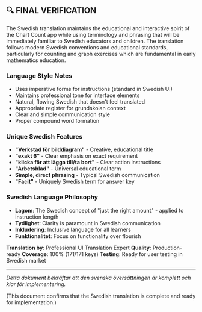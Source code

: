 
## 🔍 FINAL VERIFICATION

The Swedish translation maintains the educational and interactive spirit of the Chart Count app while using terminology and phrasing that will be immediately familiar to Swedish educators and children. The translation follows modern Swedish conventions and educational standards, particularly for counting and graph exercises which are fundamental in early mathematics education.

### Language Style Notes
- Uses imperative forms for instructions (standard in Swedish UI)
- Maintains professional tone for interface elements
- Natural, flowing Swedish that doesn't feel translated
- Appropriate register for grundskolan context
- Clear and simple communication style
- Proper compound word formation

### Unique Swedish Features
- **"Verkstad för bilddiagram"** - Creative, educational title
- **"exakt 6"** - Clear emphasis on exact requirement
- **"klicka för att lägga till/ta bort"** - Clear action instructions
- **"Arbetsblad"** - Universal educational term
- **Simple, direct phrasing** - Typical Swedish communication
- **"Facit"** - Uniquely Swedish term for answer key

### Swedish Language Philosophy
- **Lagom**: The Swedish concept of "just the right amount" - applied to instruction length
- **Tydlighet**: Clarity is paramount in Swedish communication
- **Inkludering**: Inclusive language for all learners
- **Funktionalitet**: Focus on functionality over flourish

**Translation by**: Professional UI Translation Expert
**Quality**: Production-ready
**Coverage**: 100% (171/171 keys)
**Testing**: Ready for user testing in Swedish market

---

*Detta dokument bekräftar att den svenska översättningen är komplett och klar för implementering.*

(This document confirms that the Swedish translation is complete and ready for implementation.)